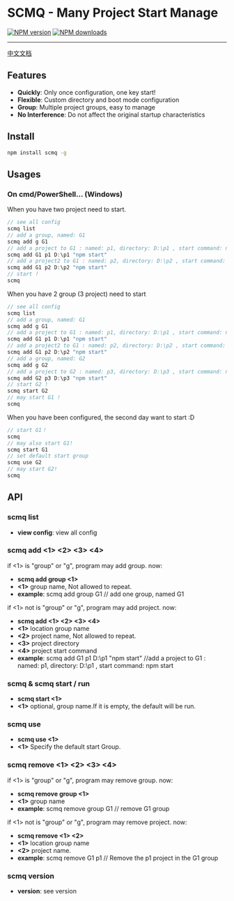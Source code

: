 # SCMQ -  Many Project Start Manage

[![NPM version](https://img.shields.io/npm/v/scmq.svg?style=flat)](https://npmjs.org/package/scmq)
[![NPM downloads](http://img.shields.io/npm/dm/scmq.svg?style=flat)](https://npmjs.org/package/scmq)


---
[中文文档](https://github.com/KnoveZ/scmq/blob/master/README.CN.MD)
## Features

* **Quickly**:  Only once configuration, one key start!
* **Flexible**: Custom directory and boot mode configuration
* **Group**: Multiple project groups, easy to manage
* **No Interference**: Do not affect the original startup characteristics
## Install

```bash
npm install scmq -g
```
## Usages
### On cmd/PowerShell... (Windows)
When you have two project need to start.
```javascript
// see all config
scmq list
// add a group, named: G1          
scmq add g G1
// add a project to G1 : named: p1, directory: D:\p1 , start command: npm start
scmq add G1 p1 D:\p1 "npm start"
// add a project2 to G1 : named: p2, directory: D:\p2 , start command: npm start
scmq add G1 p2 D:\p2 "npm start"
// start !
scmq
```
When you have 2 group (3 project) need to start
```javascript
// see all config
scmq list
// add a group, named: G1          
scmq add g G1
// add a project to G1 : named: p1, directory: D:\p1 , start command: npm start
scmq add G1 p1 D:\p1 "npm start"
// add a project2 to G1 : named: p2, directory: D:\p2 , start command: npm start
scmq add G1 p2 D:\p2 "npm start"
// add a group, named: G2         
scmq add g G2
// add a project to G2 : named: p3, directory: D:\p3 , start command: npm start
scmq add G2 p3 D:\p3 "npm start"
// start G2 !
scmq start G2
// may start G1 !
scmq
```
When you have been configured, the second day want to start :D
```javascript
// start G1！
scmq
// may also start G1!
scmq start G1
// set default start group
scmq use G2
// may start G2!
scmq 
```
## API
### scmq list
* **view config**: view all config 
### scmq add <1> <2> <3> <4>
if <1> is "group" or "g", program may add group. now:
* **scmq add group <1>**
* **<1>** group name, Not allowed to repeat.
* **example**: scmq add group G1 // add one group, named G1

if <1> not is "group" or "g", program may add project. now: 
* **scmq add <1> <2> <3> <4>** 
* **<1>** location group name
* **<2>** project name, Not allowed to repeat.
* **<3>** project directory
* **<4>** project start command
* **example**: scmq add G1 p1 D:\p1 "npm start" //add a project to G1 : named: p1, directory: D:\p1 , start command: npm start
### scmq & scmq start / run 
* **scmq start <1>**
* **<1>** optional, group name.If it is empty, the default will be run.
### scmq use
* **scmq use <1>**
* **<1>** Specify the default start Group.
### scmq remove <1> <2> <3> <4>
if <1> is "group" or "g", program may remove group. now:
* **scmq remove group <1>**
* **<1>** group name
* **example**: scmq remove group G1 // remove G1 group

if <1> not is "group" or "g", program may remove project. now: 
* **scmq remove <1> <2>** 
* **<1>** location group name
* **<2>** project name.
* **example**: scmq remove G1 p1 // Remove the p1 project in the G1 group
### scmq version
* **version**: see version
